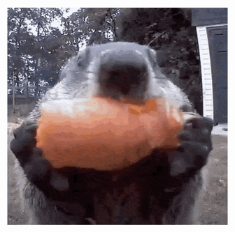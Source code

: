<p align="center">
    <img src="./beaver.gif" alt="Beaver passionately eating a carrot. Nevermind, it's a sweet potato" />
</p>
